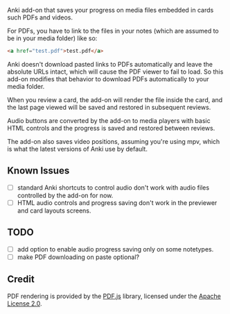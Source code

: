 Anki add-on that saves your progress on media files embedded in cards such PDFs and videos.

For PDFs, you have to link to the files in your notes (which are assumed to be in your media folder) like so:

```html
<a href="test.pdf">test.pdf</a>
```

Anki doesn't download pasted links to PDFs automatically and leave the absolute URLs intact, which
will cause the PDF viewer to fail to load. So this add-on modifies that behavior to download
PDFs automatically to your media folder.

When you review a card, the add-on will render the file inside the card,
and the last page viewed will be saved and restored in subsequent reviews.

Audio buttons are converted by the add-on to media players with basic HTML controls and the progress is saved
and restored between reviews.

The add-on also saves video positions, assuming you're using mpv, which is what the latest versions of Anki use by default.

## Known Issues

- [ ] standard Anki shortcuts to control audio don't work with audio files controlled by the add-on for now.
- [ ] HTML audio controls and progress saving don't work in the previewer and card layouts screens.

## TODO

- [ ] add option to enable audio progress saving only on some notetypes.
- [ ] make PDF downloading on paste optional?

## Credit

PDF rendering is provided by the [PDF.js](https://mozilla.github.io/pdf.js/) library,
licensed under the [Apache License 2.0](https://github.com/mozilla/pdf.js/blob/master/LICENSE).
